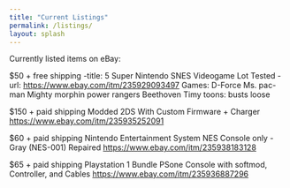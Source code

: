 ```yaml
---
title: "Current Listings"
permalink: /listings/
layout: splash
---
```


Currently listed items on eBay:

$50 + free shipping 
-title: 5 Super Nintendo SNES Videogame Lot Tested 
-url: https://www.ebay.com/itm/235929093497
Games:
D-Force
Ms. pac-man
Mighty morphin power rangers
Beethoven
Timy toons: busts loose

$150 + paid shipping
Modded 2DS With Custom Firmware + Charger https://www.ebay.com/itm/235935252091

$60 + paid shipping
Nintendo Entertainment System NES Console only - Gray (NES-001) Repaired https://www.ebay.com/itm/235938183128

$65 + paid shipping
Playstation 1 Bundle PSone Console with softmod, Controller, and Cables https://www.ebay.com/itm/235936887296
